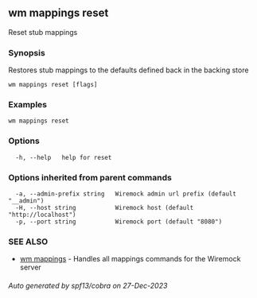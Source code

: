 ## wm mappings reset

Reset stub mappings

### Synopsis

Restores stub mappings to the defaults defined back in the backing store

```
wm mappings reset [flags]
```

### Examples

```
wm mappings reset
```

### Options

```
  -h, --help   help for reset
```

### Options inherited from parent commands

```
  -a, --admin-prefix string   Wiremock admin url prefix (default "__admin")
  -H, --host string           Wiremock host (default "http://localhost")
  -p, --port string           Wiremock port (default "8080")
```

### SEE ALSO

* [wm mappings](wm_mappings.md)	 - Handles all mappings commands for the Wiremock server

###### Auto generated by spf13/cobra on 27-Dec-2023
